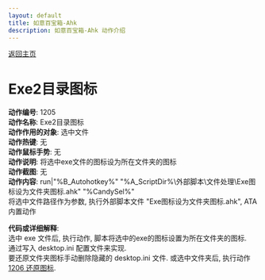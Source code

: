 ```yaml
---
layout: default
title: 如意百宝箱-Ahk
description: 如意百宝箱-Ahk 动作介绍
---
```

<link rel="stylesheet" href="../actions/css/atom-one-light.min.css">
<script src="../actions/js/highlight.min.js"></script>
<script>hljs.highlightAll();</script>

[返回主页](../index.md)

# [](#header-2) Exe2目录图标

**动作编号**: 1205  
**动作名称**: Exe2目录图标  
**动作作用的对象**: 选中文件  
**动作热键**: 无  
**动作鼠标手势**: 无  
**动作说明**: 将选中exe文件的图标设为所在文件夹的图标  
**动作截图**: 无  
**动作内容**: run|"%B_Autohotkey%" "%A_ScriptDir%\外部脚本\文件处理\Exe图标设为文件夹图标.ahk" "%CandySel%"  
将选中文件路径作为参数, 执行外部脚本文件 "Exe图标设为文件夹图标.ahk", ATA 内置动作  

**代码或详细解释**:  
选中 exe 文件后, 执行动作, 脚本将选中的exe的图标设置为所在文件夹的图标.  
通过写入 desktop.ini 配置文件来实现.  
要还原文件夹图标手动删除隐藏的 desktop.ini 文件. 或选中文件夹后, 执行动作 [1206 还原图标](1206.md).